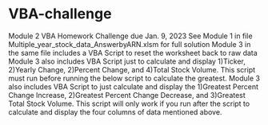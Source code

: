 # VBA-challenge
Module 2 VBA Homework Challenge due Jan. 9, 2023
See Module 1 in file Multiple_year_stock_data_AnswerbyARN.xlsm for full solution
Module 3 in the same file includes a VBA Script to reset the worksheet back to raw data
Module 3 also includes VBA Script just to calculate and display 1)Ticker, 2)Yearly Change, 2)Percent Change, and 4)Total Stock Volume.  This script must run before running the below script to calculate the greatest. 
Module 3 also includes VBA Script to just calculate and display the 1)Greatest Percent Change Increase, 2)Greatest Percent Change Decrease, and 3)Greatest Total Stock Volume.  This script will only work if you run after the script to calculate and display the four columns of data mentioned above.
